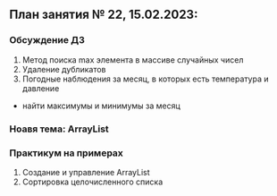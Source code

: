 ## План занятия № 22, 15.02.2023:

### Обсуждение ДЗ
1. Метод поиска max элемента в массиве случайных чисел
2. Удаление дубликатов
3. Погодные наблюдения за месяц, в которых есть температура и давление 
- найти максимумы и минимумы за месяц

### Ноавя тема: ArrayList

### Практикум на примерах
1. Создание и управление ArrayList
2. Сортировка целочисленного списка